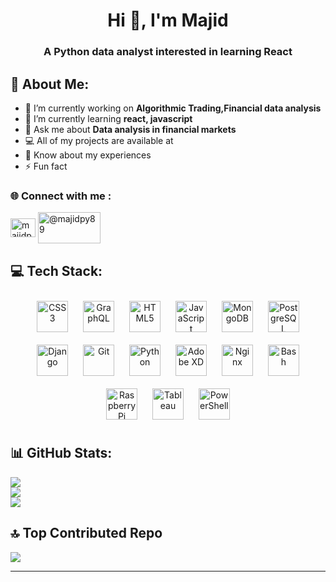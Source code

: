 <h1 align="center">Hi 👋, I'm Majid</h1>
<h3 align="center">A Python data analyst interested in learning React</h3>

## 💫 About Me:

- 🔭 I’m currently working on **Algorithmic Trading,Financial data analysis**
- 🌱 I’m currently learning **react, javascript**
- 💬 Ask me about **Data analysis in financial markets**
- 💻 All of my projects are available at
- 📄 Know about my experiences
- ⚡ Fun fact
<!-- - 📫 How to reach me **majidpy89@gmail.com** -->

<h3 align="left">🌐 Connect with me :</h3>
<p align="left">
<a href="https://dev.to/majidpy89" target="blank"><img align="center" src="https://raw.githubusercontent.com/rahuldkjain/github-profile-readme-generator/master/src/images/icons/Social/devto.svg" alt="majidpy89" height="30" width="40" /></a>
<a href="https://medium.com/@majidpy89" target="blank"><img align="center" src="https://raw.githubusercontent.com/majidpy89/majidpy89/master/src/icons/social/medium-vector-logo.svg" alt="@majidpy89" height="50" width="100" /></a>
</p>

## 💻 Tech Stack:

<div align="center">
<a href="https://www.w3schools.com/css/" target="_blank"><img style="margin: 10px" src="https://profilinator.rishav.dev/skills-assets/css3-original-wordmark.svg" alt="CSS3" height="50" /></a>
<a href="https://graphql.org/" target="_blank"><img style="margin: 10px" src="https://profilinator.rishav.dev/skills-assets/graphql.png" alt="GraphQL" height="50" /></a>
<a href="https://en.wikipedia.org/wiki/HTML5" target="_blank"><img style="margin: 10px" src="https://profilinator.rishav.dev/skills-assets/html5-original-wordmark.svg" alt="HTML5" height="50" /></a>
<a href="https://www.javascript.com/" target="_blank"><img style="margin: 10px" src="https://profilinator.rishav.dev/skills-assets/javascript-original.svg" alt="JavaScript" height="50" /></a>
<a href="https://www.mongodb.com/" target="_blank"><img style="margin: 10px" src="https://profilinator.rishav.dev/skills-assets/mongodb-original-wordmark.svg" alt="MongoDB" height="50" /></a>
<a href="https://www.postgresql.org/" target="_blank"><img style="margin: 10px" src="https://profilinator.rishav.dev/skills-assets/postgresql-original-wordmark.svg" alt="PostgreSQL" height="50" /></a>
<a href="https://www.djangoproject.com/" target="_blank"><img style="margin: 10px" src="https://profilinator.rishav.dev/skills-assets/django-original.svg" alt="Django" height="50" /></a>
<a href="https://github.com/" target="_blank"><img style="margin: 10px" src="https://profilinator.rishav.dev/skills-assets/git-scm-icon.svg" alt="Git" height="50" /></a>
<a href="https://www.python.org/" target="_blank"><img style="margin: 10px" src="https://profilinator.rishav.dev/skills-assets/python-original.svg" alt="Python" height="50" /></a>
<a href="https://www.adobe.com/in/products/xd.html" target="_blank"><img style="margin: 10px" src="https://profilinator.rishav.dev/skills-assets/adobexd.png" alt="Adobe XD" height="50" /></a>
<a href="https://www.nginx.com/" target="_blank"><img style="margin: 10px" src="https://profilinator.rishav.dev/skills-assets/nginx-original.svg" alt="Nginx" height="50" /></a>
<a href="https://www.gnu.org/software/bash/" target="_blank"><img style="margin: 10px" src="https://profilinator.rishav.dev/skills-assets/gnu_bash-icon.svg" alt="Bash" height="50" /></a>
<a href="https://www.raspberrypi.org/" target="_blank"><img style="margin: 10px" src="https://profilinator.rishav.dev/skills-assets/raspberrypi.png" alt="Raspberry Pi" height="50" /></a>
<a href="https://www.tableau.com/" target="_blank"><img style="margin: 10px" src="https://profilinator.rishav.dev/skills-assets/tableau.svg" alt="Tableau" height="50" /></a>
<a href="https://docs.microsoft.com/en-us/powershell/" target="_blank"><img style="margin: 10px" src="https://profilinator.rishav.dev/skills-assets/powershell.png" alt="PowerShell" height="50" /></a>
</div>

## 📊 GitHub Stats:

![](https://github-readme-stats.vercel.app/api?username=MajidShajari&theme=shades-of-purple&hide_border=false&include_all_commits=true&count_private=false)<br/>
![](https://github-readme-streak-stats.herokuapp.com/?user=MajidShajari&theme=shades-of-purple&hide_border=false)<br/>
![](https://github-readme-stats.vercel.app/api/top-langs/?username=MajidShajari&theme=shades-of-purple&hide_border=false&include_all_commits=true&count_private=false&layout=compact)

<!-- ## 🏆 GitHub Trophies
![](https://github-profile-trophy.vercel.app/?username=MajidShajari&theme=onedark&no-frame=false&no-bg=false&margin-w=4) -->

<!-- ### ✍️ Random Dev Quote
![](https://quotes-github-readme.vercel.app/api?type=horizontal&theme=radical) -->

## 🔝 Top Contributed Repo

![](https://github-contributor-stats.vercel.app/api?username=MajidShajari&limit=5&theme=onedark&combine_all_yearly_contributions=true)

---

<!-- [![](https://visitcount.itsvg.in/api?id=MajidShajari&icon=7&color=11)](https://visitcount.itsvg.in) -->

